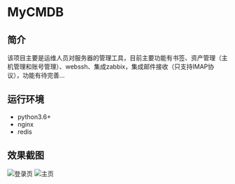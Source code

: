 # MyCMDB
## 简介
该项目主要是运维人员对服务器的管理工具，目前主要功能有书签、资产管理（主机管理和账号管理）、webssh、集成zabbix，集成邮件接收（只支持IMAP协议），功能有待完善...
## 运行环境
- python3.6+
- nginx
- redis
## 效果截图
![登录页](http://py0u41dsf.bkt.clouddn.com/%E5%BE%AE%E4%BF%A1%E5%9B%BE%E7%89%87_20190918175300.png)
![主页](http://py0u41dsf.bkt.clouddn.com/%E5%BE%AE%E4%BF%A1%E5%9B%BE%E7%89%87_20190918180131.png)
## 
